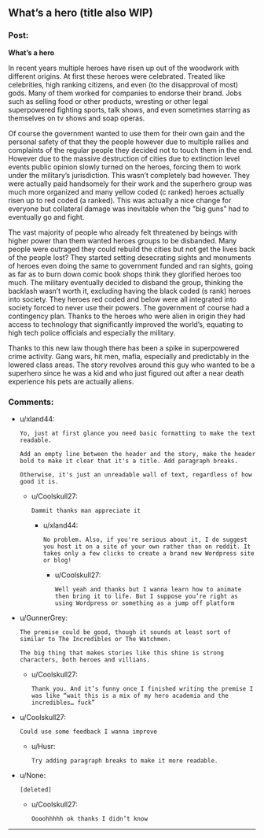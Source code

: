 ## What’s a hero (title also WIP)

### Post:

**What’s a hero**

In recent years multiple heroes have risen up out of the woodwork with different origins. At first these heroes were celebrated. Treated like celebrities, high ranking citizens, and even (to the disapproval of most) gods. Many of them worked for companies to endorse their brand. Jobs such as selling food or other products, wresting or other legal superpowered fighting sports, talk shows, and even sometimes starring as themselves on tv shows and soap operas. 

Of course the government wanted to use them for their own gain and the personal safety of that they the people however due to multiple rallies and complaints of the regular people they decided not to touch them in the end. However due to the massive destruction of cities due to extinction level events public opinion slowly turned on the heroes, forcing them to work under the military’s jurisdiction. This wasn’t completely bad however. They were actually paid handsomely for their work and the superhero group was much more organized and many yellow coded (c ranked) heroes actually risen up to red coded (a ranked). This was actually a nice change for everyone but collateral damage was inevitable when the ”big guns” had to eventually go and fight. 

The vast majority of people who already felt threatened by beings with higher power than them wanted heroes groups to be disbanded. Many people were outraged they could rebuild the cities but not get the lives back of the people lost? They started setting desecrating sights and monuments of heroes even doing the same to government funded and ran sights, going as far as to burn down comic book shops think they glorified heroes too much. The military eventually decided to disband the group, thinking the backlash wasn’t worth it, excluding having the black coded (s rank) heroes into society. They heroes red coded and below were all integrated into society forced to never use their powers. The government of course had a contingency plan. Thanks to the heroes who were alien in origin they had access to technology that significantly improved the world’s, equating to high tech police officials and especially the military. 

Thanks to this new law though there has been a spike in superpowered crime activity. Gang wars, hit men, mafia, especially and predictably in the lowered class areas. The story revolves around this guy who wanted to be a superhero since he was a kid and who just figured out after a near death experience his pets are actually aliens.

### Comments:

- u/xland44:
  ```
  Yo, just at first glance you need basic formatting to make the text readable.

  Add an empty line between the header and the story, make the header bold to make it clear that it's a title. Add paragraph breaks.

  Otherwise, it's just an unreadable wall of text, regardless of how good it is.
  ```

  - u/Coolskull27:
    ```
    Dammit thanks man appreciate it
    ```

    - u/xland44:
      ```
      No problem. Also, if you're serious about it, I do suggest you host it on a site of your own rather than on reddit. It takes only a few clicks to create a brand new Wordpress site or blog!
      ```

      - u/Coolskull27:
        ```
        Well yeah and thanks but I wanna learn how to animate then bring it to life. But I suppose you’re right as using Wordpress or something as a jump off platform
        ```

- u/GunnerGrey:
  ```
  The premise could be good, though it sounds at least sort of similar to The Incredibles or The Watchmen.

  The big thing that makes stories like this shine is strong characters, both heroes and villians.
  ```

  - u/Coolskull27:
    ```
    Thank you. And it’s funny once I finished writing the premise I was like “wait this is a mix of my hero academia and the incredibles… fuck”
    ```

- u/Coolskull27:
  ```
  Could use some feedback I wanna improve
  ```

  - u/Husr:
    ```
    Try adding paragraph breaks to make it more readable.
    ```

- u/None:
  ```
  [deleted]
  ```

  - u/Coolskull27:
    ```
    Oooohhhhh ok thanks I didn’t know
    ```

---

